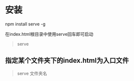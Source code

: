 # 安装

npm install serve -g

在index.html根目录中使用serve回车即可启动
>serve

## 指定某个文件夹下的index.html为入口文件

>serve 文件夹名
